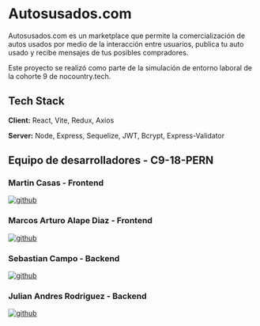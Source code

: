 
# Autosusados.com 

Autosusados.com es un marketplace que permite la comercialización de autos usados por medio de la interacción entre usuarios, publica tu auto usado y recibe mensajes de tus posibles compradores.

Este proyecto se realizó como parte de la simulación de entorno laboral de la cohorte 9 de nocountry.tech.

## Tech Stack

**Client:** React, Vite, Redux, Axios

**Server:** Node, Express, Sequelize, JWT, Bcrypt, Express-Validator  


## Equipo de desarrolladores - C9-18-PERN
### Martin Casas - Frontend
[![github](https://img.shields.io/badge/github-1DA1F2?style=for-the-badge&logo=github&logoColor=white)](https://github.com/MirpoCasas)

### Marcos Arturo Alape Diaz - Frontend
[![github](https://img.shields.io/badge/github-1DA1F2?style=for-the-badge&logo=github&logoColor=white)](https://github.com/MarcosDiazYGD)

### Sebastian Campo - Backend
[![github](https://img.shields.io/badge/github-1DA1F2?style=for-the-badge&logo=github&logoColor=white)](https://github.com/scamposul)

### Julian Andres Rodriguez - Backend
[![github](https://img.shields.io/badge/github-1DA1F2?style=for-the-badge&logo=github&logoColor=white)](https://github.com/julandrod)

